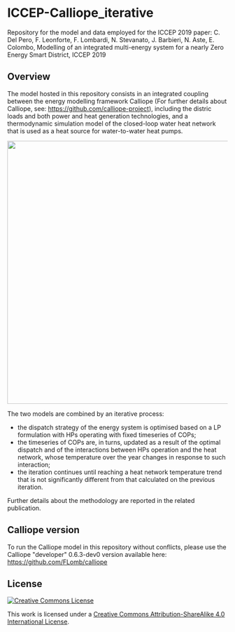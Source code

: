 # ICCEP-Calliope_iterative
Repository for the model and data employed for the ICCEP 2019 paper: C. Del Pero, F. Leonforte, F. Lombardi, N. Stevanato, J. Barbieri, N. Aste, E. Colombo, Modelling of an integrated multi-energy system for a nearly Zero Energy Smart District, ICCEP 2019

## Overview
The model hosted in this repository consists in an integrated coupling between the energy modelling framework Calliope (For further details about Calliope, see: https://github.com/calliope-project), including the distric loads and both power and heat generation technologies, and a thermodynamic simulation model of the closed-loop water heat network that is used as a heat source for water-to-water heat pumps. 

<img src="https://github.com/SESAM-Polimi/ICCEP-Calliope_iterative/blob/master/System%20configuration%20scheme.jpg" width="600">

The two models are combined by an iterative process:
- the dispatch strategy of the energy system is optimised based on a LP formulation with HPs operating with fixed timeseries of COPs; 
- the timeseries of COPs are, in turns, updated as a result of the optimal dispatch and of the interactions between HPs operation and the heat network, whose temperature over the year changes in response to such interaction;
- the iteration continues until reaching a heat network temperature trend that is not significantly different from that calculated on the previous iteration.

Further details about the methodology are reported in the related publication.

## Calliope version
To run the Calliope model in this repository without conflicts, please use the Calliope "developer" 0.6.3-dev0 version available here: https://github.com/FLomb/calliope

## License
[![Creative Commons License](https://i.creativecommons.org/l/by-sa/4.0/88x31.png)](https://creativecommons.org/licenses/by-sa/4.0/)

This work is licensed under a [Creative Commons Attribution-ShareAlike 4.0 International License](http://creativecommons.org/licenses/by-sa/4.0/).
